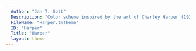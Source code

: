 ```yaml
---
  Author: "Jan T. Sott"
  Description: "Color scheme inspired by the art of Charley Harper (1922-2007)"
  FileName: "Harper.tmTheme"
  ID: "Harper"
  Title: "Harper"
  layout: theme
---
```

  